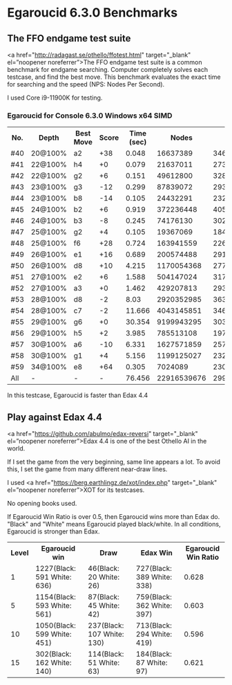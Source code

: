 # Egaroucid 6.3.0 Benchmarks

## The FFO endgame test suite

<a href="http://radagast.se/othello/ffotest.html" target="_blank" el=”noopener noreferrer”>The FFO endgame test suite</a> is a common benchmark for endgame searching. Computer completely solves each testcase, and find the best move. This benchmark evaluates the exact time for searching and the speed (NPS: Nodes Per Second).

I used Core i9-11900K for testing.

### Egaroucid for Console 6.3.0 Windows x64 SIMD

<table>
<tr>
<th>No.</th>
<th>Depth</th>
<th>Best Move</th>
<th>Score</th>
<th>Time (sec)</th>
<th>Nodes</th>
<th>NPS</th>
</tr>
<tr>
<td>#40</td>
<td>20@100%</td>
<td>a2</td>
<td>+38</td>
<td>0.048</td>
<td>16637389</td>
<td>346612270</td>
</tr>
<tr>
<td>#41</td>
<td>22@100%</td>
<td>h4</td>
<td>+0</td>
<td>0.079</td>
<td>21637011</td>
<td>273886215</td>
</tr>
<tr>
<td>#42</td>
<td>22@100%</td>
<td>g2</td>
<td>+6</td>
<td>0.151</td>
<td>49612800</td>
<td>328561589</td>
</tr>
<tr>
<td>#43</td>
<td>23@100%</td>
<td>g3</td>
<td>-12</td>
<td>0.299</td>
<td>87839072</td>
<td>293776160</td>
</tr>
<tr>
<td>#44</td>
<td>23@100%</td>
<td>b8</td>
<td>-14</td>
<td>0.105</td>
<td>24432291</td>
<td>232688485</td>
</tr>
<tr>
<td>#45</td>
<td>24@100%</td>
<td>b2</td>
<td>+6</td>
<td>0.919</td>
<td>372236448</td>
<td>405045101</td>
</tr>
<tr>
<td>#46</td>
<td>24@100%</td>
<td>b3</td>
<td>-8</td>
<td>0.245</td>
<td>74176130</td>
<td>302759714</td>
</tr>
<tr>
<td>#47</td>
<td>25@100%</td>
<td>g2</td>
<td>+4</td>
<td>0.105</td>
<td>19367069</td>
<td>184448276</td>
</tr>
<tr>
<td>#48</td>
<td>25@100%</td>
<td>f6</td>
<td>+28</td>
<td>0.724</td>
<td>163941559</td>
<td>226438617</td>
</tr>
<tr>
<td>#49</td>
<td>26@100%</td>
<td>e1</td>
<td>+16</td>
<td>0.689</td>
<td>200574488</td>
<td>291109561</td>
</tr>
<tr>
<td>#50</td>
<td>26@100%</td>
<td>d8</td>
<td>+10</td>
<td>4.215</td>
<td>1170054368</td>
<td>277592969</td>
</tr>
<tr>
<td>#51</td>
<td>27@100%</td>
<td>e2</td>
<td>+6</td>
<td>1.588</td>
<td>504147024</td>
<td>317472937</td>
</tr>
<tr>
<td>#52</td>
<td>27@100%</td>
<td>a3</td>
<td>+0</td>
<td>1.462</td>
<td>429207813</td>
<td>293575795</td>
</tr>
<tr>
<td>#53</td>
<td>28@100%</td>
<td>d8</td>
<td>-2</td>
<td>8.03</td>
<td>2920352985</td>
<td>363680321</td>
</tr>
<tr>
<td>#54</td>
<td>28@100%</td>
<td>c7</td>
<td>-2</td>
<td>11.666</td>
<td>4043145851</td>
<td>346575162</td>
</tr>
<tr>
<td>#55</td>
<td>29@100%</td>
<td>g6</td>
<td>+0</td>
<td>30.354</td>
<td>9199943295</td>
<td>303088334</td>
</tr>
<tr>
<td>#56</td>
<td>29@100%</td>
<td>h5</td>
<td>+2</td>
<td>3.985</td>
<td>785513108</td>
<td>197117467</td>
</tr>
<tr>
<td>#57</td>
<td>30@100%</td>
<td>a6</td>
<td>-10</td>
<td>6.331</td>
<td>1627571859</td>
<td>257079743</td>
</tr>
<tr>
<td>#58</td>
<td>30@100%</td>
<td>g1</td>
<td>+4</td>
<td>5.156</td>
<td>1199125027</td>
<td>232568857</td>
</tr>
<tr>
<td>#59</td>
<td>34@100%</td>
<td>e8</td>
<td>+64</td>
<td>0.305</td>
<td>7024089</td>
<td>23029800</td>
</tr>
<tr>
<td>All</td>
<td>-</td>
<td>-</td>
<td>-</td>
<td>76.456</td>
<td>22916539676</td>
<td>299735007</td>
</tr>
</table>

In this testcase, Egaroucid is faster than Edax 4.4







## Play against Edax 4.4

<a href="https://github.com/abulmo/edax-reversi" target="_blank" el=”noopener noreferrer”>Edax 4.4</a> is one of the best Othello AI in the world.

If I set the game from the very beginning, same line appears a lot. To avoid this, I set the game from many different near-draw lines.

I used <a href="https://berg.earthlingz.de/xot/index.php" target="_blank" el=”noopener noreferrer”>XOT</a> for its testcases.

No opening books used.

If Egaroucid Win Ratio is over 0.5, then Egaroucid wins more than Edax do. "Black" and "White" means Egaroucid played black/white. In all conditions, Egaroucid is stronger than Edax.

<table>
<tr>
<th>Level</th>
<th>Egaroucid win</th>
<th>Draw</th>
<th>Edax Win</th>
<th>Egaroucid Win Ratio</th>
</tr>
<tr>
<td>1</td>
<td>1227(Black: 591 White: 636)</td>
<td>46(Black: 20 White: 26)</td>
<td>727(Black: 389 White: 338)</td>
<td>0.628</td>
</tr>
<tr>
<td>5</td>
<td>1154(Black: 593 White: 561)</td>
<td>87(Black: 45 White: 42)</td>
<td>759(Black: 362 White: 397)</td>
<td>0.603</td>
</tr>
<tr>
<td>10</td>
<td>1050(Black: 599 White: 451)</td>
<td>237(Black: 107 White: 130)</td>
<td>713(Black: 294 White: 419)</td>
<td>0.596</td>
</tr>
<tr>
<td>15</td>
<td>302(Black: 162 White: 140)</td>
<td>114(Black: 51 White: 63)</td>
<td>184(Black: 87 White: 97)</td>
<td>0.621</td>
</tr>
</table>



